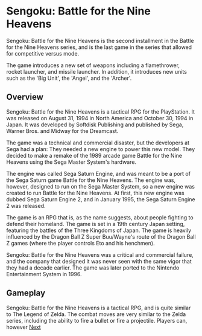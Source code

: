 # Sengoku: Battle for the Nine Heavens

Sengoku: Battle for the Nine Heavens is the second installment in the Battle for the Nine Heavens series, and is the last game in the series that allowed for competitive versus mode.

The game introduces a new set of weapons including a flamethrower, rocket launcher, and missile launcher. In addition, it introduces new units such as the 'Big Unit', the 'Angel', and the 'Archer'.

## Overview

Sengoku: Battle for the Nine Heavens is a tactical RPG for the PlayStation. It was released on August 31, 1994 in North America and October 30, 1994 in Japan. It was developed by Softdisk Publishing and published by Sega, Warner Bros. and Midway for the Dreamcast.

The game was a technical and commercial disaster, but the developers at Sega had a plan: They needed a new engine to power this new model. They decided to make a remake of the 1989 arcade game Battle for the Nine Heavens using the Sega Master System's hardware.

The engine was called Sega Saturn Engine, and was meant to be a port of the Sega Saturn game Battle for the Nine Heavens. The engine was, however, designed to run on the Sega Master System, so a new engine was created to run Battle for the Nine Heavens. At first, this new engine was dubbed Sega Saturn Engine 2, and in January 1995, the Sega Saturn Engine 2 was released.

The game is an RPG that is, as the name suggests, about people fighting to defend their homeland. The game is set in a 19th century Japan setting, featuring the battles of the Three Kingdoms of Japan. The game is heavily influenced by the Dragon Ball Z Super Buu/Wayne's route of the Dragon Ball Z games (where the player controls Eto and his henchmen).

Sengoku: Battle for the Nine Heavens was a critical and commercial failure, and the company that designed it was never seen with the same vigor that they had a decade earlier. The game was later ported to the Nintendo Entertainment System in 1996.

## Gameplay

Sengoku: Battle for the Nine Heavens is a tactical RPG, and is quite similar to The Legend of Zelda. The combat moves are very similar to the Zelda series, including the ability to fire a bullet or fire a projectile. Players can, however
[Next](68.md)